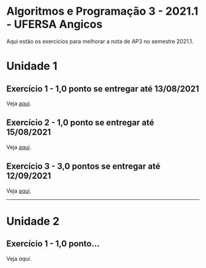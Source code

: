 # Algoritmos e Programação 3 - 2021.1 - UFERSA Angicos

Aqui estão os exercícios para melhorar a nota de AP3 no semestre 2021.1.

# Unidade 1

## Exercício 1 - 1,0 ponto se entregar até 13/08/2021
Veja [aqui](u1_exercicio1/).

## Exercício 2 - 1,0 ponto se entregar até 15/08/2021
Veja [aqui](u1_exercicio2/).

## Exercício 3 - 3,0 pontos se entregar até 12/09/2021
Veja [aqui](u1_exercicio3/).

---

# Unidade 2
## Exercício 1 - 1,0 ponto...
Veja *aqui*.